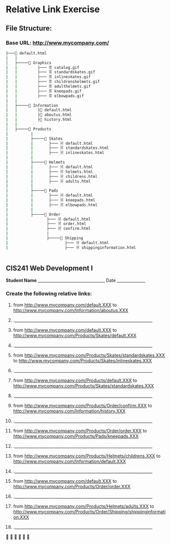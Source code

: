  
# Relative Link Exercise

## File Structure:

### Base URL: http://www.mycompany.com/

```sh
├───📁 default.html 
|   |
│   ├─────📁 Graphics 
|	|	      ├─── 🖺 catalog.gif
|	|	      ├─── 🖺 standardskates.gif
|	|	      ├─── 🖺 inlineskates.gif
|	|	      ├─── 🖺 childrenshelmets.gif
|	|	      ├─── 🖺 adulthelmets.gif
|	|	      ├─── 🖺 kneepads.gif
|	|	      ├─── 🖺 elbowpads.gif
|	|	      
│   ├─────📁 Information 
|	|	      ├📄 default.html 
|	|	      ├📄 aboutus.html 
|	|	      ├📄 history.html 
|   |
│   ├─────📁 Products 
|          |
|          ├─────📁 Skates 
|          |       ├─── 🗎 default.html 
|          |       ├─── 🗎 standardskates.html 
|          |       ├─── 🗎 inlineskates.html 
|          |
|          ├─────📁 Helmets 
|          |       ├─── 🗎 default.html 
|          |       ├─── 🗎 helmets.html 
|          |       ├─── 🗎 childrens.html 
|          |       ├─── 🗎 adults.html 
|          |
|          ├─────📁 Pads 
|          |       ├─── 🗎 default.html 
|          |       ├─── 🗎 kneepads.html 
|          |       ├─── 🗎 elbowpads.html 
|          |
|          ├─────📁 Order 
|                 ├─── 🗎 default.html 
|                 ├─── 🗎 order.html 
|                 ├─── 🗎 confirm.html 
|                 |
|                 ├─────📁 Shipping 
|                         ├─── 🗎 default.html 
|                         ├─── 🗎 shippinginformation.html 
 
```
## CIS241 Web Development I

**Student Name** _________________________________ Date ______________

### Create the following relative links:
1.	from http://www.mycompany.com/default.XXX
to http://www.mycompany.com/Information/aboutus.XXX

1. .____________________________________________________________________

2.	from http://www.mycompany.com/default.XXX
to http://www.mycompany.com/Products/Skates/default.XXX

1. .____________________________________________________________________

3.	from http://www.mycompany.com/Products/Skates/standardskates.XXX
to http://www.mycompany.com/Products/Skates/inlineskates.XXX

1. .____________________________________________________________________

4.	from http://www.mycompany.com/Products/default.XXX
to http://www.mycompany.com/Products/Skates/standardskates.XXX

1. .____________________________________________________________________

5.	from http://www.mycompany.com/Products/Order/confirm.XXX
to http://www.mycompany.com/Information/history.XXX

1. .____________________________________________________________________

6.	from http://www.mycompany.com/Products/Order/order.XXX
to http://www.mycompany.com/Products/Pads/kneepads.XXX

1. .____________________________________________________________________

7.	from http://www.mycompany.com/Products/Helmets/childrens.XXX
to http://www.mycompany.com/Information/default.XXX

1. .____________________________________________________________________

8.	from http://www.mycompany.com/default.XXX
to http://www.mycompany.com/Products/Order/order.XXX

1. .____________________________________________________________________

9.	from http://www.mycompany.com/Products/Helmets/adults.XXX
to http://www.mycompany.com/Products/Order/Shipping/shippinginformation.XXX

1. .____________________________________________________________________





&#x1F4C1;
📁 📁 📁 📁 📁
